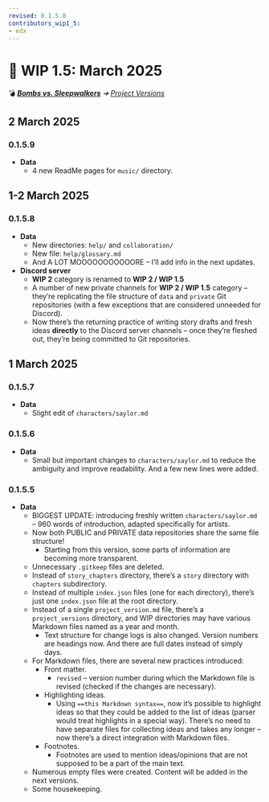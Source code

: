 ```yaml
---
revised: 0.1.5.8
contributors_wip1_5:
- edx
---
```


# 📄 WIP 1.5: March 2025

💣 ***[Bombs vs. Sleepwalkers](/README.md)** ➔ [Project Versions](/project_versions/readme.md)*

## 2 March 2025

### 0.1.5.9

- **Data**
  - 4 new ReadMe pages for `music/` directory.

## 1-2 March 2025

### 0.1.5.8

- **Data**
  - New directories: `help/` and `collaboration/`
  - New file: `help/glossary.md`
  - And A LOT MOOOOOOOOOOORE – I’ll add info in the next updates.
- **Discord server**
  - **WIP 2** category is renamed to **WIP 2 / WIP 1.5**
  - A number of new private channels for **WIP 2 / WIP 1.5** category – they’re replicating the file structure of `data` and `private` Git repositories (with a few exceptions that are considered unneeded for Discord).
  - Now there’s the returning practice of writing story drafts and fresh ideas **directly** to the Discord server channels – once they’re fleshed out, they’re being committed to Git repositories.

## 1 March 2025

### 0.1.5.7

- **Data**
  - Slight edit of `characters/saylor.md`

### 0.1.5.6

- **Data**
  - Small but important changes to `characters/saylor.md` to reduce the ambiguity and improve readability. And a few new lines were added.

### 0.1.5.5

- **Data**
  - BIGGEST UPDATE: introducing freshly written `characters/saylor.md` – 960 words of introduction, adapted specifically for artists.
  - Now both PUBLIC and PRIVATE data repositories share the same file structure!
    - Starting from this version, some parts of information are becoming more transparent.
  - Unnecessary `.gitkeep` files are deleted.
  - Instead of `story_chapters` directory, there’s a `story` directory with `chapters` subdirectory.
  - Instead of multiple `index.json` files (one for each directory), there’s just one `index.json` file at the root directory.
  - Instead of a single `project_version.md` file, there’s a `project_versions` directory, and WIP directories may have various Markdown files named as a year and month.
    - Text structure for change logs is also changed. Version numbers are headings now. And there are full dates instead of simply days.
  - For Markdown files, there are several new practices introduced:
    - Front matter.
      - `revised` – version number during which the Markdown file is revised (checked if the changes are necessary).
    - Highlighting ideas.
      - Using `==this Markdown syntax==`, now it’s possible to highlight ideas so that they could be added to the list of ideas (parser would treat highlights in a special way). There’s no need to have separate files for collecting ideas and takes any longer – now there’s a direct integration with Markdown files.
    - Footnotes.
      - Footnotes are used to mention ideas/opinions that are not supposed to be a part of the main text.
  - Numerous empty files were created. Content will be added in the next versions.
  - Some housekeeping.
